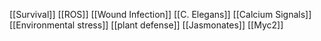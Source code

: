[[Survival]]
[[ROS]]
[[Wound Infection]]
[[C. Elegans]]
[[Calcium Signals]]
[[Environmental stress]]
[[plant defense]]
[[Jasmonates]]
[[Myc2]]
